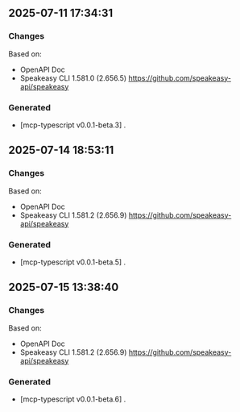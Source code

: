 

## 2025-07-11 17:34:31
### Changes
Based on:
- OpenAPI Doc  
- Speakeasy CLI 1.581.0 (2.656.5) https://github.com/speakeasy-api/speakeasy
### Generated
- [mcp-typescript v0.0.1-beta.3] .

## 2025-07-14 18:53:11
### Changes
Based on:
- OpenAPI Doc  
- Speakeasy CLI 1.581.2 (2.656.9) https://github.com/speakeasy-api/speakeasy
### Generated
- [mcp-typescript v0.0.1-beta.5] .

## 2025-07-15 13:38:40
### Changes
Based on:
- OpenAPI Doc  
- Speakeasy CLI 1.581.2 (2.656.9) https://github.com/speakeasy-api/speakeasy
### Generated
- [mcp-typescript v0.0.1-beta.6] .